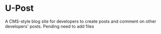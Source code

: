 # U-Post
A CMS-style blog site for developers to create posts and comment on other developers' posts. 
Pending
need to add files